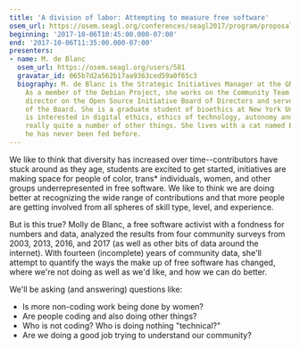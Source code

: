```yaml
---
title: 'A division of labor: Attempting to measure free software'
osem_url: https://osem.seagl.org/conferences/seagl2017/program/proposals/294
beginning: '2017-10-06T10:45:00.000-07:00'
end: '2017-10-06T11:35:00.000-07:00'
presenters:
- name: M. de Blanc
  osem_url: https://osem.seagl.org/users/581
  gravatar_id: 065b7d2a562b17aa9363ced59a0f65c3
  biography: M. de Blanc is the Strategic Initiatives Manager at the GNOME Foundation.
    As a member of the Debian Project, she works on the Community Team. She was a
    director on the Open Source Initiative Board of Directors and served as President
    of the Board. She is a graduate student of bioethics at New York University. She
    is interested in digital ethics, ethics of technology, autonomy and consent, and
    really quite a number of other things. She lives with a cat named Bash who swears
    he has never been fed before.
---
```


We like to think that diversity has increased over time--contributors have stuck around as they age, students are excited to get started, initiatives are making space for people of color, trans* individuals, women, and other groups underrepresented in free software. We like to think we are doing better at recognizing the wide range of contributions and that more people are getting involved from all spheres of skill type, level, and experience.  

But is this true? Molly de Blanc, a free software activist with a fondness for numbers and data, analyzed the results from four community surveys from 2003, 2013, 2016, and 2017 (as well as other bits of data around the internet). With fourteen (incomplete) years of community data, she'll attempt to quantify the ways the make up of free software has changed, where we're not doing as well as we'd like, and how we can do better.

We'll be asking (and answering) questions like:

- Is more non-coding work being done by women?
- Are people coding and also doing other things?
- Who is not coding? Who is doing nothing "technical?"
- Are we doing a good job trying to understand our community?

